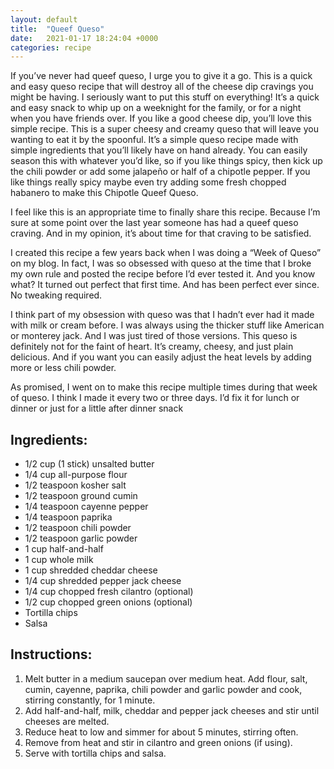 ```yaml
---
layout: default
title:  "Queef Queso"
date:   2021-01-17 18:24:04 +0000
categories: recipe
---
```

If you’ve never had queef queso, I urge you to give it a go. This is a quick and easy queso recipe that will destroy all of the cheese dip cravings you might be having. I seriously want to put this stuff on everything! It’s a quick and easy snack to whip up on a weeknight for the family, or for a night when you have friends over. If you like a good cheese dip, you’ll love this simple recipe. This is a super cheesy and creamy queso that will leave you wanting to eat it by the spoonful. It’s a simple queso recipe made with simple ingredients that you’ll likely have on hand already. You can easily season this with whatever you’d like, so if you like things spicy, then kick up the chili powder or add some jalapeño or half of a chipotle pepper. If you like things really spicy maybe even try adding some fresh chopped habanero to make this Chipotle Queef Queso.

I feel like this is an appropriate time to finally share this recipe. Because I’m sure at some point over the last year someone has had a queef queso craving. And in my opinion, it’s about time for that craving to be satisfied.

I created this recipe a few years back when I was doing a “Week of Queso” on my blog. In fact, I was so obsessed with queso at the time that I broke my own rule and posted the recipe before I’d ever tested it. And you know what? It turned out perfect that first time. And has been perfect ever since. No tweaking required.

I think part of my obsession with queso was that I hadn’t ever had it made with milk or cream before. I was always using the thicker stuff like American or monterey jack. And I was just tired of those versions. This queso is definitely not for the faint of heart. It’s creamy, cheesy, and just plain delicious. And if you want you can easily adjust the heat levels by adding more or less chili powder.

As promised, I went on to make this recipe multiple times during that week of queso. I think I made it every two or three days. I’d fix it for lunch or dinner or just for a little after dinner snack
## Ingredients:

- 1/2 cup (1 stick) unsalted butter
- 1/4 cup all-purpose flour
- 1/2 teaspoon kosher salt
- 1/2 teaspoon ground cumin
- 1/4 teaspoon cayenne pepper
- 1/4 teaspoon paprika
- 1/2 teaspoon chili powder
- 1/2 teaspoon garlic powder
- 1 cup half-and-half
- 1 cup whole milk
- 1 cup shredded cheddar cheese
- 1/4 cup shredded pepper jack cheese
- 1/4 cup chopped fresh cilantro (optional)
- 1/2 cup chopped green onions (optional)
- Tortilla chips
- Salsa


## Instructions:

1. Melt butter in a medium saucepan over medium heat. Add flour, salt, cumin, cayenne, paprika, chili powder and garlic powder and cook, stirring constantly, for 1 minute.
2. Add half-and-half, milk, cheddar and pepper jack cheeses and stir until cheeses are melted.
3. Reduce heat to low and simmer for about 5 minutes, stirring often.
4. Remove from heat and stir in cilantro and green onions (if using).
5. Serve with tortilla chips and salsa.

